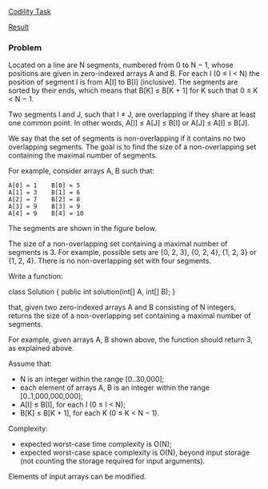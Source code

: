 [Codility Task](https://codility.com/programmers/task/max_nonoverlapping_segments/)

[Result](https://codility.com/demo/results/trainingVGBPRW-NZT/)

### Problem

Located on a line are N segments, numbered from 0 to N − 1, whose positions are given in zero-indexed arrays A and B. For each I (0 ≤ I < N) the position of segment I is from A[I] to B[I] (inclusive). The segments are sorted by their ends, which means that B[K] ≤ B[K + 1] for K such that 0 ≤ K < N − 1.

Two segments I and J, such that I ≠ J, are overlapping if they share at least one common point. In other words, A[I] ≤ A[J] ≤ B[I] or A[J] ≤ A[I] ≤ B[J].

We say that the set of segments is non-overlapping if it contains no two overlapping segments. The goal is to find the size of a non-overlapping set containing the maximal number of segments.

For example, consider arrays A, B such that:

    A[0] = 1    B[0] = 5
    A[1] = 3    B[1] = 6
    A[2] = 7    B[2] = 8
    A[3] = 9    B[3] = 9
    A[4] = 9    B[4] = 10
The segments are shown in the figure below.



The size of a non-overlapping set containing a maximal number of segments is 3. For example, possible sets are {0, 2, 3}, {0, 2, 4}, {1, 2, 3} or {1, 2, 4}. There is no non-overlapping set with four segments.

Write a function:

class Solution { public int solution(int[] A, int[] B); }

that, given two zero-indexed arrays A and B consisting of N integers, returns the size of a non-overlapping set containing a maximal number of segments.

For example, given arrays A, B shown above, the function should return 3, as explained above.

Assume that:

* N is an integer within the range [0..30,000];
* each element of arrays A, B is an integer within the range [0..1,000,000,000];
* A[I] ≤ B[I], for each I (0 ≤ I < N);
* B[K] ≤ B[K + 1], for each K (0 ≤ K < N − 1).

Complexity:

* expected worst-case time complexity is O(N);
* expected worst-case space complexity is O(N), beyond input storage (not counting the storage required for input arguments).

Elements of input arrays can be modified.
